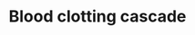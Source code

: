 ---
annotations:
- id: PW:0000474
  parent: regulatory pathway
  type: Pathway Ontology
  value: coagulation cascade pathway
authors:
- A.Kwa
- MaintBot
- M.Ramirez
- Thomas
- Christine Chichester
- Eweitz
description: 'Coagulation is a complex process by which blood forms clots. It is an
  important part of hemostasis (the cessation of blood loss from a damaged vessel),
  wherein a damaged blood vessel wall is covered by a platelet and fibrin-containing
  clot to stop bleeding and begin repair of the damaged vessel. Disorders of coagulation
  can lead to an increased risk of bleeding (hemorrhage) or clotting (thrombosis).  Source:
  [[wikipedia:Coagulation|Wikipedia]]'
last-edited: 2021-05-16
organisms:
- Rattus norvegicus
redirect_from:
- /index.php/Pathway:WP255
- /instance/WP255
revision: null
schema-jsonld:
- '@context': https://schema.org/
  '@id': https://wikipathways.github.io/pathways/WP255.html
  '@type': Dataset
  creator:
    '@type': Organization
    name: WikiPathways
  description: 'Coagulation is a complex process by which blood forms clots. It is
    an important part of hemostasis (the cessation of blood loss from a damaged vessel),
    wherein a damaged blood vessel wall is covered by a platelet and fibrin-containing
    clot to stop bleeding and begin repair of the damaged vessel. Disorders of coagulation
    can lead to an increased risk of bleeding (hemorrhage) or clotting (thrombosis).  Source:
    [[wikipedia:Coagulation|Wikipedia]]'
  keywords:
  - F10
  - F11
  - F12
  - F13b
  - F2
  - F5
  - F7
  - F8
  - F8A1
  - F9
  - Fga
  - Fgb
  - Fgg
  - Fibrin
  - Plat
  - Plau
  - Plg
  - Prothrombinase Complex
  - Serpinb2
  - Serpine1
  - Serpinf2
  - Vwf
  license: CC0
  name: Blood clotting cascade
seo: CreativeWork
title: Blood clotting cascade
wpid: WP255
---